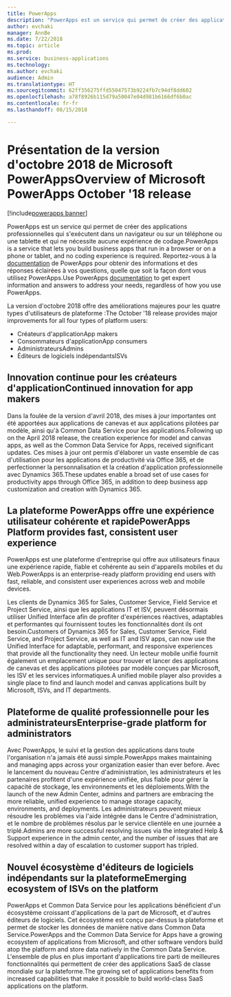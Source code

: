 ```yaml
---
title: PowerApps
description: "PowerApps est un service qui permet de créer des applications professionnelles qui s'exécutent dans un navigateur ou sur un téléphone ou une tablette et qui ne nécessite aucune expérience de codage."
author: evchaki
manager: AnnBe
ms.date: 7/22/2018
ms.topic: article
ms.prod: 
ms.service: business-applications
ms.technology: 
ms.author: evchaki
audience: Admin
ms.translationtype: HT
ms.sourcegitcommit: 62ff356275ffd55047573b9224fb7c94df8dd602
ms.openlocfilehash: a78f8926b115d79a50047e04d981b6166df6b0ac
ms.contentlocale: fr-fr
ms.lasthandoff: 08/15/2018

---
```

# <a name="overview-of-microsoft-powerapps-october-18-release"></a><span data-ttu-id="160e4-103">Présentation de la version d'octobre 2018 de Microsoft PowerApps</span><span class="sxs-lookup"><span data-stu-id="160e4-103">Overview of Microsoft PowerApps October '18 release</span></span>

[!include[powerapps banner](../includes/powerapps.md)]





<span data-ttu-id="160e4-104">PowerApps est un service qui permet de créer des applications professionnelles qui s'exécutent dans un navigateur ou sur un téléphone ou une tablette et qui ne nécessite aucune expérience de codage.</span><span class="sxs-lookup"><span data-stu-id="160e4-104">PowerApps is a service that lets you build business apps that run in a browser or on a phone or tablet, and no coding experience is required.</span></span> <span data-ttu-id="160e4-105">Reportez-vous à la [documentation](https://docs.microsoft.com/powerapps/) de PowerApps pour obtenir des informations et des réponses éclairées à vos questions, quelle que soit la façon dont vous utilisez PowerApps.</span><span class="sxs-lookup"><span data-stu-id="160e4-105">Use PowerApps [documentation](https://docs.microsoft.com/powerapps/) to get expert information and answers to address your needs, regardless of how you use PowerApps.</span></span>

<span data-ttu-id="160e4-106">La version d'octobre 2018 offre des améliorations majeures pour les quatre types d'utilisateurs de plateforme :</span><span class="sxs-lookup"><span data-stu-id="160e4-106">The October '18 release provides major improvements for all four types of platform users:</span></span> 

- <span data-ttu-id="160e4-107">Créateurs d'application</span><span class="sxs-lookup"><span data-stu-id="160e4-107">App makers</span></span>
- <span data-ttu-id="160e4-108">Consommateurs d'application</span><span class="sxs-lookup"><span data-stu-id="160e4-108">App consumers</span></span>
- <span data-ttu-id="160e4-109">Administrateurs</span><span class="sxs-lookup"><span data-stu-id="160e4-109">Admins</span></span>
- <span data-ttu-id="160e4-110">Éditeurs de logiciels indépendants</span><span class="sxs-lookup"><span data-stu-id="160e4-110">ISVs</span></span>

## <a name="continued-innovation-for-app-makers"></a><span data-ttu-id="160e4-111">Innovation continue pour les créateurs d'application</span><span class="sxs-lookup"><span data-stu-id="160e4-111">Continued innovation for app makers</span></span> 

<span data-ttu-id="160e4-112">Dans la foulée de la version d'avril 2018, des mises à jour importantes ont été apportées aux applications de canevas et aux applications pilotées par modèle, ainsi qu'à Common Data Service pour les applications.</span><span class="sxs-lookup"><span data-stu-id="160e4-112">Following up on the April 2018 release, the creation experience for model and canvas apps, as well as the Common Data Service for Apps, received significant updates.</span></span> <span data-ttu-id="160e4-113">Ces mises à jour ont permis d'élaborer un vaste ensemble de cas d'utilisation pour les applications de productivité via Office 365, et de perfectionner la personnalisation et la création d'application professionnelle avec Dynamics 365.</span><span class="sxs-lookup"><span data-stu-id="160e4-113">These updates enable a broad set of use cases for productivity apps through Office 365, in addition to deep business app customization and creation with Dynamics 365.</span></span>  

## <a name="powerapps-platform-provides-fast-consistent-user-experience"></a><span data-ttu-id="160e4-114">La plateforme PowerApps offre une expérience utilisateur cohérente et rapide</span><span class="sxs-lookup"><span data-stu-id="160e4-114">PowerApps Platform provides fast, consistent user experience</span></span> 

<span data-ttu-id="160e4-115">PowerApps est une plateforme d'entreprise qui offre aux utilisateurs finaux une expérience rapide, fiable et cohérente au sein d'appareils mobiles et du Web.</span><span class="sxs-lookup"><span data-stu-id="160e4-115">PowerApps is an enterprise-ready platform providing end users with fast, reliable, and consistent user experiences across web and mobile devices.</span></span>  

<span data-ttu-id="160e4-116">Les clients de Dynamics 365 for Sales, Customer Service, Field Service et Project Service, ainsi que les applications IT et ISV, peuvent désormais utiliser Unified Interface afin de profiter d'expériences réactives, adaptables et performantes qui fournissent toutes les fonctionnalités dont ils ont besoin.</span><span class="sxs-lookup"><span data-stu-id="160e4-116">Customers of Dynamics 365 for Sales, Customer Service, Field Service, and Project Service, as well as IT and ISV apps, can now use the Unified Interface for adaptable, performant, and responsive experiences that provide all the functionality they need.</span></span> <span data-ttu-id="160e4-117">Un lecteur mobile unifié fournit également un emplacement unique pour trouver et lancer des applications de canevas et des applications pilotées par modèle conçues par Microsoft, les ISV et les services informatiques.</span><span class="sxs-lookup"><span data-stu-id="160e4-117">A unified mobile player also provides a single place to find and launch model and canvas applications built by Microsoft, ISVs, and IT departments.</span></span>  

## <a name="enterprise-grade-platform-for-administrators"></a><span data-ttu-id="160e4-118">Plateforme de qualité professionnelle pour les administrateurs</span><span class="sxs-lookup"><span data-stu-id="160e4-118">Enterprise-grade platform for administrators</span></span> 

<span data-ttu-id="160e4-119">Avec PowerApps, le suivi et la gestion des applications dans toute l'organisation n'a jamais été aussi simple.</span><span class="sxs-lookup"><span data-stu-id="160e4-119">PowerApps makes maintaining and managing apps across your organization easier than ever before.</span></span> <span data-ttu-id="160e4-120">Avec le lancement du nouveau Centre d'administration, les administrateurs et les partenaires profitent d'une expérience unifiée, plus fiable pour gérer la capacité de stockage, les environnements et les déploiements.</span><span class="sxs-lookup"><span data-stu-id="160e4-120">With the launch of the new Admin Center, admins and partners are embracing the more reliable, unified experience to manage storage capacity, environments, and deployments.</span></span> <span data-ttu-id="160e4-121">Les administrateurs peuvent mieux résoudre les problèmes via l'aide intégrée dans le Centre d'administration, et le nombre de problèmes résolus par le service clientèle en une journée a triplé.</span><span class="sxs-lookup"><span data-stu-id="160e4-121">Admins are more successful resolving issues via the integrated Help & Support experience in the admin center, and the number of issues that are resolved within a day of escalation to customer support has tripled.</span></span> 

## <a name="emerging-ecosystem-of-isvs-on-the-platform"></a><span data-ttu-id="160e4-122">Nouvel écosystème d'éditeurs de logiciels indépendants sur la plateforme</span><span class="sxs-lookup"><span data-stu-id="160e4-122">Emerging ecosystem of ISVs on the platform</span></span>

<span data-ttu-id="160e4-123">PowerApps et Common Data Service pour les applications bénéficient d'un écosystème croissant d'applications de la part de Microsoft, et d'autres éditeurs de logiciels. Cet écosystème est conçu par-dessus la plateforme et permet de stocker les données de manière native dans Common Data Service.</span><span class="sxs-lookup"><span data-stu-id="160e4-123">PowerApps and the Common Data Service for Apps have a growing ecosystem of applications from Microsoft, and other software vendors build atop the platform and store data natively in the Common Data Service.</span></span> <span data-ttu-id="160e4-124">L'ensemble de plus en plus important d'applications tire parti de meilleures fonctionnalités qui permettent de créer des applications SaaS de classe mondiale sur la plateforme.</span><span class="sxs-lookup"><span data-stu-id="160e4-124">The growing set of applications benefits from increased capabilities that make it possible to build world-class SaaS applications on the platform.</span></span>

